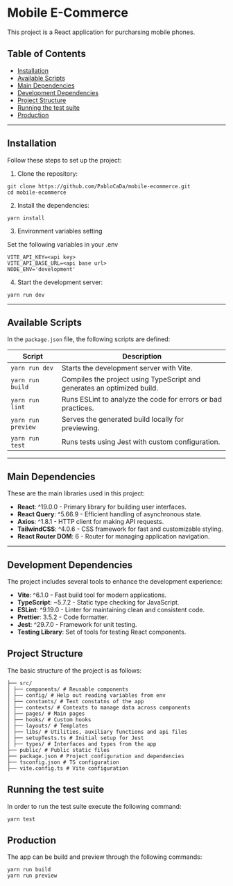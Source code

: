 # Mobile E-Commerce

This project is a React application for purcharsing mobile phones.

## Table of Contents

- [Installation](#installation)
- [Available Scripts](#available-scripts)
- [Main Dependencies](#main-dependencies)
- [Development Dependencies](#development-dependencies)
- [Project Structure](#project-structure)
- [Running the test suite](#running-the-test-suite)
- [Production](#production)

---

## Installation

Follow these steps to set up the project:

1. Clone the repository:

```
git clone https://github.com/PabloCaDa/mobile-ecommerce.git
cd mobile-ecommerce
```

2. Install the dependencies:

```
yarn install
```

3. Environment variables setting

Set the following variables in your .env

```
VITE_API_KEY=<api key>
VITE_API_BASE_URL=<api base url>
NODE_ENV='development'
```

4. Start the development server:

```
yarn run dev
```

---

## Available Scripts

In the `package.json` file, the following scripts are defined:

| Script             | Description                                                             |
| ------------------ | ----------------------------------------------------------------------- |
| `yarn run dev`     | Starts the development server with Vite.                                |
| `yarn run build`   | Compiles the project using TypeScript and generates an optimized build. |
| `yarn run lint`    | Runs ESLint to analyze the code for errors or bad practices.            |
| `yarn run preview` | Serves the generated build locally for previewing.                      |
| `yarn run test`    | Runs tests using Jest with custom configuration.                        |

---

## Main Dependencies

These are the main libraries used in this project:

- **React**: ^19.0.0 - Primary library for building user interfaces.
- **React Query**: ^5.66.9 - Efficient handling of asynchronous state.
- **Axios**: ^1.8.1 - HTTP client for making API requests.
- **TailwindCSS**: ^4.0.6 - CSS framework for fast and customizable styling.
- **React Router DOM**: 6 - Router for managing application navigation.

---

## Development Dependencies

The project includes several tools to enhance the development experience:

- **Vite**: ^6.1.0 - Fast build tool for modern applications.
- **TypeScript**: ~5.7.2 - Static type checking for JavaScript.
- **ESLint**: ^9.19.0 - Linter for maintaining clean and consistent code.
- **Prettier**: 3.5.2 - Code formatter.
- **Jest**: ^29.7.0 - Framework for unit testing.
- **Testing Library**: Set of tools for testing React components.

## Project Structure

The basic structure of the project is as follows:

```
├── src/
│ ├── components/ # Reusable components
│ ├── config/ # Help out reading variables from env
│ ├── constants/ # Text constatns of the app
│ ├── contexts/ # Contexts to manage data across components
│ ├── pages/ # Main pages
│ ├── hooks/ # Custom hooks
│ ├── layouts/ # Templates
│ ├── libs/ # Utilities, auxiliary functions and api files
│ ├── setupTests.ts # Initial setup for Jest
│ ├── types/ # Interfaces and types from the app
├── public/ # Public static files
├── package.json # Project configuration and dependencies
├── tsconfig.json # TS configuration
├── vite.config.ts # Vite configuration

```

## Running the test suite

In order to run the test suite execute the following command:

```
yarn test
```

## Production

The app can be build and preview through the following commands:

```
yarn run build
yarn run preview
```
